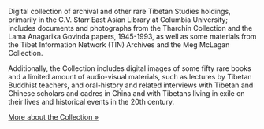Digital collection of archival and other rare Tibetan Studies holdings, primarily in the C.V. Starr East Asian Library at Columbia University; includes documents and photographs from the Tharchin Collection and the Lama Anagarika Govinda papers, 1945-1993, as well as some materials from the Tibet Information Network (TIN) Archives and the Meg McLagan Collection.

Additionally, the Collection includes digital images of some fifty rare books and a limited amount of audio-visual materials, such as lectures by Tibetan Buddhist teachers, and oral-history and related interviews with Tibetan and Chinese scholars and cadres in China and with Tibetans living in exile on their lives and historical events in the 20th century.

[More about the Collection »](/tibetan_collection/about)